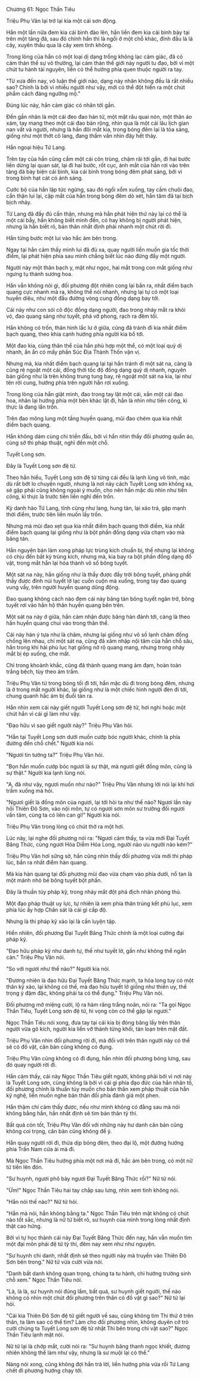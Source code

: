 




Chương 61: Ngọc Thần Tiêu


Triệu Phụ Vân lại trở lại kia một cái sơn động.

Hắn một lần nữa đem kia cái bình đào lên, hắn liền đem kia cái bình bày tại trên một tảng đá, sau đó chính hắn thì là ngồi ở một chỗ khác, đỉnh đầu là lá cây, xuyên thấu qua lá cây xem tinh không.

Trong lòng của hắn có một loại dị dạng trống không lạc cảm giác, đã có cảm thán thế sự vô thường, lại cảm thán thế giới này người tu đạo, bởi vì một chút tu hành tài nguyên, liền có thể hướng phía quen thuộc người ra tay.

"Từ xưa đến nay, vô luận thế giới nào, dạng này nhân không đều là rất nhiều sao? Chính là bởi vì nhiều người như vậy, mới có thể đột hiển ra một chút phẩm cách đáng ngưỡng mộ."

Đúng lúc này, hắn cảm giác có nhân tới gần.

Đến gần nhân là một cái đeo đao hán tử, một mặt râu quai nón, một thân áo xám, tay mang theo một cái đao bản rộng, nhìn qua là một cái lâu lịch gian nan vất vả người, nhưng là hắn đôi mắt kia, trong bóng đêm lại là tỏa sáng, giống như một thớt cô lang, đang thẩm vấn nhìn đây hết thảy.

Hắn ngoại hiệu Tứ Lang.

Trên tay của hắn cũng cầm một cái côn trùng, chậm rãi tới gần, đi hai bước liền dừng lại quan sát, lại đi hai bước, rốt cục, ánh mắt của hắn rơi vào trên tảng đá bày biện cái bình, kia cái bình trong bóng đêm phát sáng, bởi vì trong bình hạt cát có ánh sáng.

Cước bộ của hắn lập tức ngừng, sau đó ngồi xổm xuống, tay cầm chuôi đao, cẩn thận lui lại, cặp mắt của hắn trong bóng đêm dò xét, hắn tâm đã tại bịch bịch nhảy.

Tứ Lang đã đầy đủ cẩn thận, nhưng mà hắn phát hiện thứ này lại có thể là một cái bẫy, hắn không biết mình đến, có hay không bị người phát hiện, nhưng là hắn biết rõ, bản thân nhất định phải nhanh một chút rời đi.

Hắn từng bước một lui vào hắc ám bên trong.

Ngay tại hắn cảm thấy mình lui đã đủ xa, quay người liền muốn gia tốc thời điểm, lại phát hiện phía sau mình chẳng biết lúc nào đứng đấy một người.

Người này một thân bạch y, mặt như ngọc, hai mắt trong con mắt giống như ngưng tụ thành sương hoa.

Hắn vẫn không nói gì, đối phương đột nhiên cong lại bắn ra, nhất điểm bạch quang cực nhanh mà ra, không thể nói nhanh, nhưng lại tự có một loại huyền diệu, như một đầu đường vòng cung đồng dạng bay tới.

Cái này như con sói cô độc đồng dạng người, đao trong nháy mắt ra khỏi vỏ, đao quang sáng như tuyết, phá vỡ phong, rạch ra đêm tối.

Hắn không có trốn, thân hình lắc lư ở giữa, cũng đã tránh đi kia nhất điểm bạch quang, theo khía cạnh hướng phía người kia bổ tới.

Một đao kia, cùng thân thể của hắn phù hợp một thể, có một loại quỷ dị nhanh, ẩn ẩn có mấy phần Súc Địa Thành Thốn vận vị.

Nhưng mà, kia nhất điểm bạch quang lại tại hắn tránh đi một sát na, càng là cũng rẽ ngoặt một cái, đồng thời tốc độ đồng dạng quỷ dị nhanh, nguyên bản giống như là trên không trung tung bay, rẽ ngoặt một sát na kia, lại như tên rời cung, hướng phía trên người hắn rơi xuống.

Trong lòng của hắn giật mình, đao trong tay lật một cái, xắn một cái đao hoa, nhân lại hướng phía một bên khác lật đi, hắn là nhìn như tiến công, kì thực là đang lẩn trốn.

Trên đao mông lung một tầng huyền quang, mũi đao chém qua kia nhất điểm bạch quang.

Hắn không dám cùng chi triền đấu, bởi vì hắn nhìn thấy đối phương quần áo, cùng sở thi pháp thuật, nghĩ đến một chỗ.

Tuyết Long sơn.

Đây là Tuyết Long sơn đệ tử.

Theo hắn hiểu, Tuyết Long sơn đệ tử từng cái đều là lạnh lùng vô tình, mặc dù rất bớt lo chuyện người, nhưng là nơi này cách Tuyết Long sơn không xa, sẽ gặp phải cũng không ngoài ý muốn, cho nên hắn mặc dù nhìn như tiến công, kì thực là trước tiên liền nghĩ đến trốn.

Kỳ danh hào Tứ Lang, tính cũng như lang, hung tàn, lại xảo trá, gặp mạnh thời điểm, trước tiên liền muốn lấy trốn.

Nhưng mà mũi đao xẹt qua kia nhất điểm bạch quang thời điểm, kia nhất điểm bạch quang lại giống như là bột phấn đồng dạng vừa chạm vào mà băng tán.

Hắn nguyên bản làm xong pháp lực trùng kích chuẩn bị, thế nhưng lại không có chịu đến bất kỳ trùng kích, nhưng mà, kia bay ra bột phấn đồng dạng đồ vật, trong mắt hắn lại hóa thành vô số bông tuyết.

Một sát na này, hắn giống như là thấy được đầy trời bông tuyết, phảng phất thấy được đỉnh núi tuyết lở lạc cuồn cuộn mà xuống, trong tay đao quang vung vẩy, trên người huyền quang dũng động.

Đao quang không cách nào đem cái này băng tán bông tuyết ngăn trở, bông tuyết rơi vào hắn hộ thân huyền quang bên trên.

Một sát na này ở giữa, hắn cảm nhận được băng hàn đánh tới, càng là theo hắn huyền quang chui vào trong thân thể.

Cái này hàn ý tựa như là châm, nhưng lại giống như vô số lạnh châm đống chồng lên nhau, chỉ một sát na, cũng đã xâm nhập nội tâm của hắn chỗ sâu, hắn trong khí hải phù lục hạt giống nở rộ quang mang, nhưng trong nháy mắt bị ép xuống, che mất.

Chỉ trong khoảnh khắc, cũng đã thành quang mang ảm đạm, hoàn toàn trắng bệch, tùy theo ám trầm.

Triệu Phụ Vân từ trong bóng tối đi tới, hắn mặc dù đi trong bóng đêm, nhưng là ở trong mắt người khác, lại giống như là một chiếc hình người đèn đi tới, chung quanh hắc ám bị đuổi tản ra.

Hắn nhìn xem cái này giết người Tuyết Long sơn đệ tử, hơi nghi hoặc một chút hắn vì cái gì làm như vậy.

"Đạo hữu vì sao giết người này?" Triệu Phụ Vân hỏi.

"Hắn tại Tuyết Long sơn dưới muốn cướp bóc người khác, chính là phía đường đến chỗ chết." Người kia nói.

"Ngươi tin tưởng ta?" Triệu Phụ Vân hỏi.

"Bọn hắn muốn cướp bóc ngươi là sự thật, mà ngươi giết đồng môn, cũng là sự thật." Người kia lạnh lùng nói.

"A, đã như vậy, ngươi muốn như nào?" Triệu Phụ Vân nhưng lời nói lại khí hơi trầm xuống mà hỏi.

"Ngươi giết là đồng môn của ngươi, lại tới hỏi ta như thế nào? Ngươi lần này hồi Thiên Đô Sơn, vào nội môn, tự có ngươi sơn môn sư trưởng đối ngươi vấn tâm, cùng ta có liên can gì!" Người kia nói.

Triệu Phụ Vân trong lòng có chút thở ra một hơi.

Lúc này, lại nghe đối phương nói ra: "Ngươi cảm thấy, ta vừa mới Đại Tuyết Băng Thức, cùng ngươi Hỏa Diễm Hóa Long, người nào ưu người nào kém?"

Triệu Phụ Vân hơi sững sờ, hắn cũng nhìn thấy đối phương vừa mới thi pháp lúc, bắn ra nhất điểm hàn quang.

Mà kia hàn quang tại đối phương mũi đao vừa chạm vào phía dưới, nổ tan là một mảnh nhỏ bé bông tuyết bột phấn.

Đây là thuần túy pháp kỹ, trong nháy mắt đột phá địch nhân phòng thủ.

Một đạo pháp thuật uy lực, tự nhiên là xem phía thân trúng kết phù lục, xem phía lúc ấy hợp Chân sát là cái gì cấp độ.

Nhưng là thi pháp kỹ xảo lại là cần luyện tập.

Hiển nhiên, đối phương Đại Tuyết Băng Thức chính là một loại cường đại pháp kỹ.

"Đạo hữu pháp kỹ như danh tự, thế như tuyết lở, gần như không thể ngăn cản." Triệu Phụ Vân nói.

"So với ngươi như thế nào?" Người kia nói.

"Đương nhiên là đạo hữu Đại Tuyết Băng Thức mạnh, ta hỏa long tuy có một thân kỹ xảo, lại không có thế, mà đạo hữu tuyết lở giống như thiên uy, thế trọng ý đậm đặc, không phải ta có thể đụng." Triệu Phụ Vân nói.

Đối phương mở miệng cười, lộ ra hàm răng trắng noãn, nói ra: "Ta gọi Ngọc Thần Tiêu, Tuyết Long sơn đệ tử, hi vọng còn có thể gặp lại ngươi."

Ngọc Thần Tiêu nói xong, đưa tay tại cái kia bị đóng băng lấy trên thân người vừa gõ kích, người kia liền vỡ thành từng khối, tán loạn trên mặt đất.

Triệu Phụ Vân nhìn đối phương rời đi, mà đối với trên thân người này có thể sẽ có đồ vật, căn bản cũng không có đụng.

Triệu Phụ Vân cũng không có đi đụng, hắn nhìn đối phương bóng lưng, sau đó quay người rời đi.

Hắn cảm thấy, cái này Ngọc Thần Tiêu giết người, không phải bởi vì nơi này là Tuyết Long sơn, cũng không là bởi vì cái gì phía đạo đức của hắn nhân tố, đối phương chính là thuần túy muốn cho bản thân xem pháp thuật của hắn kỹ nghệ, liền muốn nghe bản thân đối phía đánh giá một phen.

Hắn thậm chí cảm thấy được, nếu như mình không có đằng sau mà nói không bằng hắn, hắn nhất định sẽ tìm bản thân tỷ thí.

Bất quá còn tốt, Triệu Phụ Vân đối với những này hư danh căn bản cũng không coi trọng, căn bản cũng không để ý.

Hắn quay người rời đi, thừa dịp bóng đêm, theo đại lộ, một đường hướng phía Trấn Nam cửa ải mà đi.

Mà Ngọc Thần Tiêu hướng phía một nơi mà đi, hắc ám bên trong, có một nữ tử tiến lên đón.

"Sư huynh, ngươi phô bày ngươi Đại Tuyết Băng Thức rồi?" Nữ tử nói.

"Ừm!" Ngọc Thần Tiêu hai tay chắp sau lưng, nhìn xem tinh không nói.

"Hắn nói thế nào?" Nữ tử hỏi.

"Hắn mà nói, hắn không bằng ta." Ngọc Thần Tiêu trên mặt không có chút nào tốt sắc, nhưng là nữ tử biết rõ, sư huynh của mình trong lòng nhất định thật cao hứng.

Bởi vì tự học thành cái này Đại Tuyết Băng Thức đến nay, hắn vẫn muốn tìm một đại môn phái đệ tử tỷ thí, đêm nay xem như như nguyện.

"Sư huynh chi danh, nhất định sẽ theo người này mà truyền vào Thiên Đô Sơn bên trong." Nữ tử vừa cười vừa nói.

"Danh bất danh không quan trọng, chúng ta tu hành, chỉ hướng trường sinh chỗ xem." Ngọc Thần Tiêu nói.

"Là, là là, sư huynh nói đúng lắm, bất quá, sư huynh giết người, thế nào không có nhìn một chút đối phương trên thân có đồ vật gì sao?" Nữ tử lại hỏi.

"Cái kia Thiên Đô Sơn đệ tử giết người về sau, cũng không tìm Thi thứ ở trên thân, ta làm sao có thể tìm? Làm cho đối phương nhìn, không duyên cớ trò cười chúng ta Tuyết Long sơn đệ tử nhặt Thi bên trong chi vật sao?" Ngọc Thần Tiêu lạnh mặt nói.

Nữ tử lại là chớp mắt, cười nói ra: "Sư huynh băng thanh ngọc khiết, đương nhiên không thể làm như vậy, nhưng là sư muội lại có thể."

Nàng nói xong, cũng không đợi hắn trả lời, liền hướng phía vừa rồi Tứ Lang chết đi phương hướng chạy tới.




